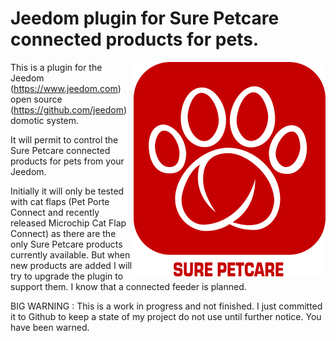 # Jeedom plugin for Sure Petcare connected products for pets.

<img src="plugin_info/surepetcare_icon.png" align="right">

This is a plugin for the Jeedom (https://www.jeedom.com) open source (https://github.com/jeedom) domotic system.

It will permit to control the Sure Petcare connected products for pets from your Jeedom.

Initially it will only be tested with cat flaps (Pet Porte Connect and recently released Microchip Cat Flap Connect) as there are the only Sure Petcare products currently available.
But when new products are added I will try to upgrade the plugin to support them. I know that a connected feeder is planned.

BIG WARNING : This is a work in progress and not finished. I just committed it to Github to keep a state of my project do not use until further notice. You have been warned.